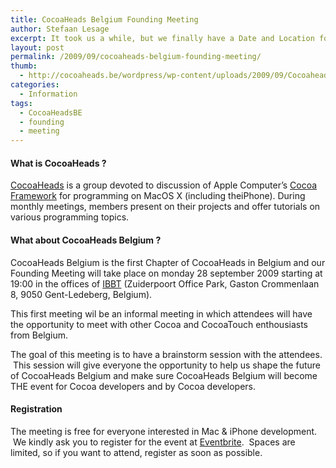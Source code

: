 ```yaml
---
title: CocoaHeads Belgium Founding Meeting
author: Stefaan Lesage
excerpt: It took us a while, but we finally have a Date and Location for the CocoaHeads Belgium founding meeting ...
layout: post
permalink: /2009/09/cocoaheads-belgium-founding-meeting/
thumb:
  - http://cocoaheads.be/wordpress/wp-content/uploads/2009/09/CocoaheadsBE.png
categories:
  - Information
tags:
  - CocoaHeadsBE
  - founding
  - meeting
---
```

#### What is CocoaHeads ?

<a title="CocoaHeads" href="http://www.cocoaheads.org" target="_blank">CocoaHeads</a> is a group devoted to discussion of Apple Computer&#8217;s <a title="Cocoa" href="http://developer.apple.com/cocoa/" target="_blank">Cocoa Framework</a> for programming on MacOS X (including theiPhone). During monthly meetings, members present on their projects and offer tutorials on various programming topics.

#### What about CocoaHeads Belgium ?

CocoaHeads Belgium is the first Chapter of CocoaHeads in Belgium and our Founding Meeting will take place on monday 28 september 2009 starting at 19:00 in the offices of <a title="IBBT" href="http://www.ibbt.be/" target="_blank">IBBT</a> (Zuiderpoort Office Park, Gaston Crommenlaan 8, 9050 Gent-Ledeberg, Belgium).

This first meeting wil be an informal meeting in which attendees will have the opportunity to meet with other Cocoa and CocoaTouch enthousiasts from Belgium.

The goal of this meeting is to have a brainstorm session with the attendees.  This session will give everyone the opportunity to help us shape the future of CocoaHeads Belgium and make sure CocoaHeads Belgium will become THE event for Cocoa developers and by Cocoa developers.

#### Registration

The meeting is free for everyone interested in Mac & iPhone development.  We kindly ask you to register for the event at [Eventbrite][1].  Spaces are limited, so if you want to attend, register as soon as possible.

 [1]: http://cocoaheadsbe.eventbrite.com/ "CocoaHeads Belgium Eventbrite"